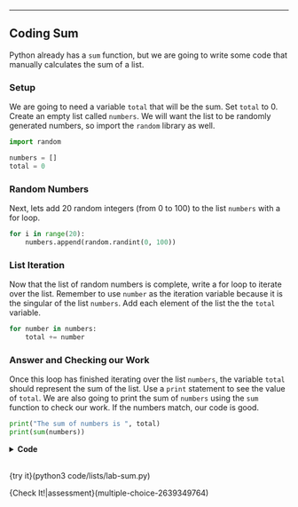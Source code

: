 ----------

## Coding Sum
Python already has a `sum` function, but we are going to write some code that manually calculates the sum of a list. 

### Setup
We are going to need a variable `total` that will be the sum. Set `total` to 0. Create an empty list called `numbers`. We will want the list to be randomly generated numbers, so import the `random` library as well.

```python
import random

numbers = []
total = 0
```

### Random Numbers
Next, lets add 20 random integers (from 0 to 100) to the list `numbers` with a for loop.

```python
for i in range(20):
    numbers.append(random.randint(0, 100))
```

### List Iteration
Now that the list of random numbers is complete, write a for loop to iterate over the list. Remember to use `number` as the iteration variable because it is the singular of the list `numbers`. Add each element of the list the the `total` variable.

```python
for number in numbers:
    total += number
```

### Answer and Checking our Work
Once this loop has finished iterating over the list `numbers`, the variable `total` should represent the sum of the list. Use a `print` statement to see the value of `total`. We are also going to print the sum of `numbers` using the `sum` function to check our work. If the numbers match, our code is good.

```python
print("The sum of numbers is ", total)
print(sum(numbers))
```

<details>
  <summary><strong>Code</strong></summary>
  
  ```python
  import random
  
  numbers = []
  total = 0
  
  for i in range(20):
    numbers.append(random.randint(0, 100))
  
  for number in numbers:
    total += number
  
  print("The sum of numbers is", total)
  print(sum(numbers))
  ```
  
</details><br>

{try it}(python3 code/lists/lab-sum.py)

{Check It!|assessment}(multiple-choice-2639349764)
